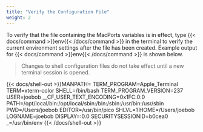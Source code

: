 ```yaml
---
title: "Verify the Configuration File"
weight: 2
---
```



To verify that the file containing the MacPorts variables is in effect, type {{< docs/command >}}env{{< /docs/command >}} in the terminal to verify the current environment settings after the file has been created. Example output for {{< docs/command >}}env{{< /docs/command >}} is shown below.

  > Changes to shell configuration files do not take effect until a new terminal session is opened.

{{< docs/shell-out >}}MANPATH=
TERM_PROGRAM=Apple_Terminal
TERM=xterm-color
SHELL=/bin/bash
TERM_PROGRAM_VERSION=237
USER=joebob
__CF_USER_TEXT_ENCODING=0x1FC:0:0
PATH=/opt/local/bin:/opt/local/sbin:/bin:/sbin:/usr/bin:/usr/sbin
PWD=/Users/joebob
EDITOR=/usr/bin/pico
SHLVL=1
HOME=/Users/joebob
LOGNAME=joebob
DISPLAY=:0.0
SECURITYSESSIONID=b0cea0
_=/usr/bin/env
{{< /docs/shell-out >}}
